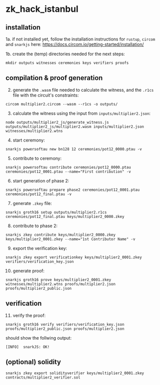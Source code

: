 # zk_hack_istanbul

## installation

1a. if not installed yet, follow the installation instructions for `rustup`, `circom` and `snarkjs` here: https://docs.circom.io/getting-started/installation/

1b. create the (temp) directories needed for the next steps:

```
mkdir outputs witnesses ceremonies keys verifiers proofs
```

## compilation & proof generation

2. generate the `.wasm` file needed to calculate the witness, and the `.r1cs` file with the circuit's constraints:

```
circom multiplier2.circom --wasm --r1cs -o outputs/
```

3. calculate the witness using the input from `inputs/multiplier2.json`:

```
node outputs/multiplier2_js/generate_witness.js outputs/multiplier2_js/multiplier2.wasm inputs/multiplier2.json witnesses/multiplier2.wtns
```

4. start ceremony:

```
snarkjs powersoftau new bn128 12 ceremonies/pot12_0000.ptau -v
```

5. contribute to ceremony:

```
snarkjs powersoftau contribute ceremonies/pot12_0000.ptau ceremonies/pot12_0001.ptau --name="First contribution" -v
```

6. start generation of phase 2:

```
snarkjs powersoftau prepare phase2 ceremonies/pot12_0001.ptau ceremonies/pot12_final.ptau -v
```

7. generate `.zkey` file:

```
snarkjs groth16 setup outputs/multiplier2.r1cs ceremonies/pot12_final.ptau keys/multiplier2_0000.zkey
```

8. contribute to phase 2:

```
snarkjs zkey contribute keys/multiplier2_0000.zkey keys/multiplier2_0001.zkey --name="1st Contributor Name" -v
```

9. export the verification key:

```
snarkjs zkey export verificationkey keys/multiplier2_0001.zkey verifiers/verification_key.json
```

10. generate proof:

```
snarkjs groth16 prove keys/multiplier2_0001.zkey witnesses/multiplier2.wtns proofs/multiplier2.json proofs/multiplier2_public.json
```

## verification

11. verify the proof:

```
snarkjs groth16 verify verifiers/verification_key.json proofs/multiplier2_public.json proofs/multiplier2.json
```

should show the follwing output:

```
[INFO]  snarkJS: OK!
```

## (optional) solidity

```
snarkjs zkey export solidityverifier keys/multiplier2_0001.zkey contracts/multiplier2_verifier.sol
```

